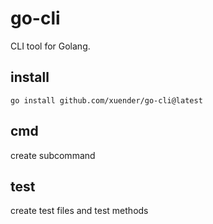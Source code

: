 # go-cli

CLI tool for Golang.

## install

```shell
go install github.com/xuender/go-cli@latest
```

## cmd

create subcommand

## test

create test files and test methods
